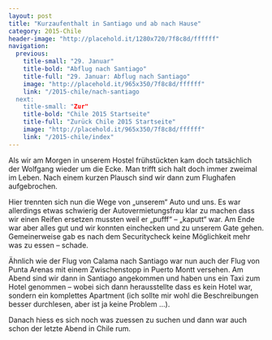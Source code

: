 ```yaml
---
layout: post
title: "Kurzaufenthalt in Santiago und ab nach Hause"
category: 2015-Chile
header-image: "http://placehold.it/1280x720/7f8c8d/ffffff"
navigation:
  previous:
    title-small: "29. Januar"
    title-bold: "Abflug nach Santiago"
    title-full: "29. Januar: Abflug nach Santiago"
    image: "http://placehold.it/965x350/7f8c8d/ffffff"
    link: "/2015-chile/nach-santiago
  next:
    title-small: "Zur"
    title-bold: "Chile 2015 Startseite"
    title-full: "Zurück Chile 2015 Startseite"
    image: "http://placehold.it/965x350/7f8c8d/ffffff"
    link: "/2015-chile/index"
---
```

Als wir am Morgen in unserem Hostel frühstückten kam doch tatsächlich der Wolfgang wieder um die Ecke. Man trifft sich halt doch immer zweimal im Leben. Nach einem kurzen Plausch sind wir dann zum Flughafen aufgebrochen. 

Hier trennten sich nun die Wege von „unserem“ Auto und uns. Es war allerdings etwas schwierig der Autovermietungsfrau klar zu machen dass wir einen Reifen ersetzen mussten weil er „pufff“ – „kaputt“ war. Am Ende war aber alles gut und wir konnten einchecken und zu unserem Gate gehen. Gemeinerweise gab es nach dem Securitycheck keine Möglichkeit mehr was zu essen – schade. 

Ähnlich wie der Flug von Calama nach Santiago war nun auch der Flug von Punta Arenas mit einem Zwischenstopp in Puerto Montt versehen. 
Am Abend sind wir dann in Santiago angekommen und haben uns ein Taxi zum Hotel genommen – wobei sich dann herausstellte dass es kein Hotel war, sondern ein komplettes Apartment (ich sollte mir wohl die Beschreibungen besser durchlesen, aber ist ja keine Problem …).

Danach hiess es sich noch was zuessen zu suchen und dann war auch schon der letzte Abend in Chile rum.
